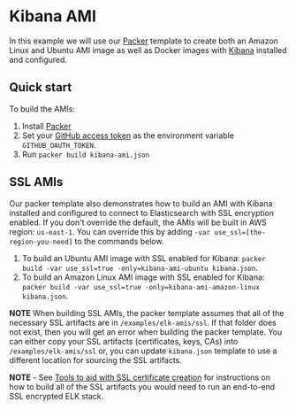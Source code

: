 # Kibana AMI

In this example we will use our [Packer](https://www.packer.io/) template to create both an Amazon Linux and Ubuntu AMI image as well
as Docker images with [Kibana](/modules/install-kibana) installed and configured.

## Quick start

To build the AMIs:

1. Install [Packer](https://www.packer.io/)
1. Set your [GitHub access token](https://help.github.com/articles/creating-an-access-token-for-command-line-use/) as
   the environment variable `GITHUB_OAUTH_TOKEN`.
1. Run `packer build kibana-ami.json`

## SSL AMIs

Our packer template also demonstrates how to build an AMI with Kibana installed and configured to connect to 
Elasticsearch with SSL encryption enabled. If you don't override the default, the AMIs will be built in AWS 
region: `us-east-1`. You can override this by adding `-var use_ssl=[the-region-you-need]` to the commands below.

1. To build an Ubuntu AMI image with SSL enabled for Kibana: 
  `packer build -var use_ssl=true -only=kibana-ami-ubuntu kibana.json`.
1. To build an Amazon Linux AMI image with SSL enabled for Kibana: 
  `packer build -var use_ssl=true -only=kibana-ami-amazon-linux kibana.json`.

**NOTE** When building SSL AMIs, the packer template assumes that all of the necessary SSL artifacts are in `/examples/elk-amis/ssl`. 
If that folder does not exist, then you will get an error when building the packer template. You can either copy your
SSL artifacts (certificates, keys, CAs) into `/examples/elk-amis/ssl` or, you can update `kibana.json` template to 
use a different location for sourcing the SSL artifacts.

**NOTE** - See [Tools to aid with SSL certificate creation](/examples/elk-amis#tools-to-aid-with-ssl-certificate-creation) for instructions
on how to build all of the SSL artifacts you would need to run an end-to-end SSL encrypted ELK stack.

